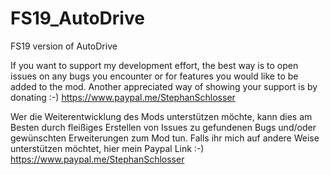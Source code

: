 # FS19_AutoDrive
FS19 version of AutoDrive

If you want to support my development effort, the best way is to open issues on any bugs you encounter or for features you would like to be added to the mod. Another appreciated way of showing your support is by donating :-)
https://www.paypal.me/StephanSchlosser

Wer die Weiterentwicklung des Mods unterstützen möchte, kann dies am Besten durch fleißiges Erstellen von Issues zu gefundenen Bugs und/oder gewünschten Erweiterungen zum Mod tun. Falls ihr mich auf andere Weise unterstützen möchtet, hier mein Paypal Link :-)
https://www.paypal.me/StephanSchlosser


